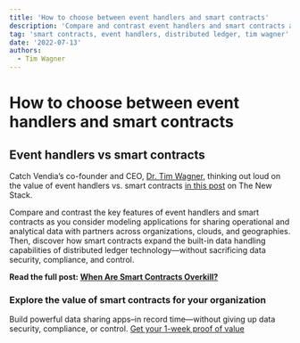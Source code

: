 ```yaml
---
title: 'How to choose between event handlers and smart contracts'
description: 'Compare and contrast event handlers and smart contracts as you consider modeling applications for real-time data sharing with partners across organizations, clouds, and geographies.'
tag: 'smart contracts, event handlers, distributed ledger, tim wagner'
date: '2022-07-13'
authors:
  - Tim Wagner
---
```



# How to choose between event handlers and smart contracts


## Event handlers vs smart contracts

Catch Vendia’s co-founder and CEO, [Dr. Tim Wagner](https://thenewstack.io/author/tim-wagner/), thinking out loud on the value of event handlers vs. smart contracts [in this post](https://thenewstack.io/do-i-need-a-smart-contract-2/) on The New Stack.

Compare and contrast the key features of event handlers and smart contracts as you consider modeling applications for sharing operational and analytical data with partners across organizations, clouds, and geographies. Then, discover how smart contracts expand the built-in data handling capabilities of distributed ledger technology—without sacrificing data security, compliance, and control.

**Read the full post: [When Are Smart Contracts Overkill?](https://thenewstack.io/do-i-need-a-smart-contract-2/)**


### Explore the value of smart contracts for your organization
Build powerful data sharing apps–in record time—without giving up data security, compliance, or control. [Get your 1-week proof of value](https://www.vendia.net/poc)
